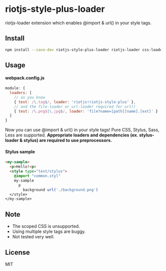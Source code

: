 # riotjs-style-plus-loader
riotjs-loader extension which enables @import &amp; url() in your style tags.

## Install
```sh
npm install --save-dev riotjs-style-plus-loader riotjs-loader css-loader style-loader
```

## Usage

#### webpack.config.js

```js
module: {
  loaders: [
    // as you know
    { test: /\.tag$/, loader: 'riotjs!riotjs-style-plus' },
    // and the file-loader or url-loader required for url()
    { test: /\.png$|\.jpg$/, loader: 'file?name=[path][name].[ext]' }
  ]
}
```

 Now you can use @import &amp; url() in your style tags! Pure CSS, Stylus, Sass, Less are supported. **Appropriate loaders and dependencies (ex. stylus-loader & stylus) are required to use preprocessors.**

#### Stylus sample

```html
<my-sample>
  <p>Hello!<p>
  <style type="text/stylus">
    @import "common.styl"
    my-sample
      p
        background url('./background.png')
  </style>
</my-sample>
```

## Note

- The scoped CSS is unsupported.
- Using multiple style tags are buggy.
- Not tested very well.

## License

MIT
